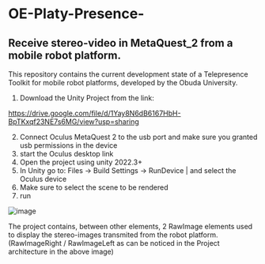 # OE-Platy-Presence-
## Receive stereo-video in MetaQuest_2 from a mobile robot platform.

This repository contains the current development state of a Telepresence Toolkit for mobile robot platforms, developed by the Obuda University. 

1. Download the Unity Project from the link: 

https://drive.google.com/file/d/1Yay8N6dB6167HbH-BpTKxqf23NE7s6MG/view?usp=sharing

2. Connect Oculus MetaQuest 2 to the usb port and make sure you granted usb permissions in the device
3. start the Oculus desktop link
4.  Open the project using unity 2022.3+
5. In Unity go to: Files -> Build Settings -> RunDevice | and select the Oculus device
6. Make sure to select the scene to be rendered
7. run

![image](https://github.com/ricknoboa137/OE-Platy-Presence-/assets/45580543/ee550470-26d7-4c92-b97b-0c5f5d42abb8)


The project contains, between other elements, 2 RawImage elements used to display the stereo-images transmited from the robot platform. (RawImageRight / RawImageLeft as can be noticed in the Project architecture in the above image)

``` www
```
